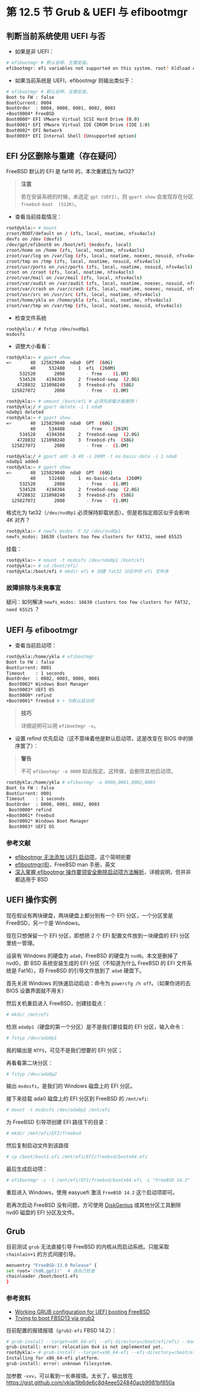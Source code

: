 # 第 12.5 节 Grub & UEFI 与 efibootmgr


## 判断当前系统使用 UEFI 与否

- 如果是非 UEFI：

 ```sh
 # efibootmgr # 默认自带、无需安装。
 efibootmgr: efi variables not supported on this system. root? kldload efirt?
 ```

- 如果当前系统是 UEFI，efibootmgr 则输出类似于：

```sh
# efibootmgr # 默认自带、无需安装。
Boot to FW : false
BootCurrent: 0004
BootOrder  : 0004, 0000, 0001, 0002, 0003
+Boot0004* FreeBSD
Boot0000* EFI VMware Virtual SCSI Hard Drive (0.0)
Boot0001* EFI VMware Virtual IDE CDROM Drive (IDE 1:0)
Boot0002* EFI Network
Boot0003* EFI Internal Shell (Unsupported option)
```


## EFI 分区删除与重建（存在疑问）

FreeBSD 默认的 EFI 是 fat16 的，本次重建后为 fat32?

>**注意**
>
>若在安装系统的时候，未选定 `gpt (UEFI)`，则 `gpart show` 会发现存在分区 `freebsd-boot  (512K)`。

- 查看当前挂载情况：

```sh
root@ykla:~ # mount
zroot/ROOT/default on / (zfs, local, noatime, nfsv4acls)
devfs on /dev (devfs)
/dev/gpt/efiboot0 on /boot/efi (msdosfs, local)
zroot/home on /home (zfs, local, noatime, nfsv4acls)
zroot/var/log on /var/log (zfs, local, noatime, noexec, nosuid, nfsv4acls)
zroot/tmp on /tmp (zfs, local, noatime, nosuid, nfsv4acls)
zroot/usr/ports on /usr/ports (zfs, local, noatime, nosuid, nfsv4acls)
zroot on /zroot (zfs, local, noatime, nfsv4acls)
zroot/var/mail on /var/mail (zfs, local, nfsv4acls)
zroot/var/audit on /var/audit (zfs, local, noatime, noexec, nosuid, nfsv4acls)
zroot/var/crash on /var/crash (zfs, local, noatime, noexec, nosuid, nfsv4acls)
zroot/usr/src on /usr/src (zfs, local, noatime, nfsv4acls)
zroot/home/ykla on /home/ykla (zfs, local, noatime, nfsv4acls)
zroot/var/tmp on /var/tmp (zfs, local, noatime, nosuid, nfsv4acls)
```

- 检查文件系统

```
root@ykla:/ # fstyp /dev/nvd0p1
msdosfs
```

- 调整大小看看：

```sh
root@ykla:~ # gpart show
=>       40  125829040  nda0  GPT  (60G)
         40     532480     1  efi  (260M)
     532520       2008        - free -  (1.0M)
     534528    4194304     2  freebsd-swap  (2.0G)
    4728832  121098240     3  freebsd-zfs  (58G)
  125827072       2008        - free -  (1.0M)

root@ykla:~ # umount /boot/efi # 必须先卸载才能删除！
root@ykla:/ # gpart delete -i 1 nda0 
nda0p1 deleted
root@ykla:~ # gpart show
=>       40  125829040  nda0  GPT  (60G)
         40     534488        - free -  (261M)
     534528    4194304     2  freebsd-swap  (2.0G)
    4728832  121098240     3  freebsd-zfs  (58G)
  125827072       2008        - free -  (1.0M)

root@ykla:/ # gpart add -b 40 -s 260M -t ms-basic-data -i 1 nda0
nda0p1 added
root@ykla:~ # gpart show
=>       40  125829040  nda0  GPT  (60G)
         40     532480     1  ms-basic-data  (260M)
     532520       2008        - free -  (1.0M)
     534528    4194304     2  freebsd-swap  (2.0G)
    4728832  121098240     3  freebsd-zfs  (58G)
  125827072       2008        - free -  (1.0M)

```

格式化为 fat32（`/dev/nvd0p1` 必须保持卸载状态）。但是若指定扇区似乎会影响 4K 对齐？

```sh
root@ykla:~ # newfs_msdos -F 32 /dev/nvd0p1
newfs_msdos: 16630 clusters too few clusters for FAT32, need 65525
```

挂载：

```sh
root@ykla:~ # mount -t msdosfs /dev/nda0p1 /boot/efi
root@ykla:~ # cd /boot/efi/
root@ykla:/boot/efi # mkdir efi # 创建 fat32 分区中的 efi 文件夹
```

### 故障排除与未竟事宜

疑问：如何解决 `newfs_msdos: 16630 clusters too few clusters for FAT32, need 65525` ？


## UEFI 与 efibootmgr

- 查看当前启动项：

```sh
root@ykla:/home/ykla # efibootmgr
Boot to FW : false
BootCurrent: 0001
Timeout    : 1 seconds
BootOrder  : 0002, 0003, 0000, 0001
 Boot0002* Windows Boot Manager
 Boot0003* UEFI OS
 Boot0000* refind
+Boot0001* freebsd # + 为默认启动项
```

>**技巧**
>
>详细说明可以用 `efibootmgr -v`。

- 设置 refind 优先启动（这不意味着他是默认启动项，这是改变在 BIOS 中的排序罢了）：

>**警告**
>
>不可 `efibootmgr -o 0000` 如此指定。这样做，会删除其他启动项。

```sh
root@ykla:/home/ykla # efibootmgr -o 0000,0001,0002,0003
Boot to FW : false
BootCurrent: 0001
Timeout    : 1 seconds
BootOrder  : 0000, 0001, 0002, 0003
 Boot0000* refind
+Boot0001* freebsd
 Boot0002* Windows Boot Manager
 Boot0003* UEFI OS
```


### 参考文献

- [efibootmgr 无法添加 UEFI 启动项](https://bbs.archlinuxcn.org/viewtopic.php?id=12914)，这个简明扼要
- [efibootmgr(8)](https://man.freebsd.org/cgi/man.cgi?efibootmgr(8))，FreeBSD man 手册，英文
- [深入掌握 efibootmgr 操作要领安全删除启动项方法解析](https://my.oschina.net/emacs_8861834/blog/17450288)，详细说明，但并非都适用于 BSD

## UEFI 操作实例

现在假设有两块硬盘，两块硬盘上都分别有一个 EFI 分区，一个分区里是 FreeBSD，另一个是 Windows。

现在只想保留一个 EFI 分区，即想把 2 个 EFI 配置文件放到一块硬盘的 EFI 分区里统一管理。

设装有 Windows 的硬盘为 `ada0`，FreeBSD 的硬盘为 `nvd0`。本文是删掉了 nvd0，即 BSD 系统安装生成的 EFI 分区（不知道为什么 FreeBSD 的 EFI 文件系统是 Fat16）。将 FreeBSD 的引导文件放到了 `ada0` 硬盘下。

首先关闭 Windows 的快速启动启动：命令为 `powercfg /h off`。（如果你进的去 BIOS 设置界面就不用关）

然后关机重启进入 FreeBSD，创建挂载点：

```sh
# mkdir /mnt/efi
```

检测 `ada0p1`（硬盘的第一个分区）是不是我们要挂载的 EFI 分区，输入命令：

```sh
# fstyp /dev/ada0p1
```

我的输出是 `NTFS`，可见不是我们想要的 EFI 分区；

再看看第二块分区：

```sh
# fstyp /dev/ada0p2
```

输出 `msdosfs`，是我们的 Windows 磁盘上的 EFI 分区。

接下来挂载 ada0 磁盘上的 EFI 分区到 FreeBSD 的 `/mnt/efi`:

```sh
# mount -t msdosfs /dev/ada0p2 /mnt/efi
```

为 FreeBSD 引导项创建 EFI 路径下的目录：

```sh
# mkdir /mnt/efi/EFI/freebsd
```

然后复制启动文件到该路径

```sh
# cp /boot/boot1.efi /mnt/efi/EFI/freebsd/bootx64.efi
```

最后生成启动项：

```sh
# efibootmgr -c -l /mnt/efi/EFI/freebsd/bootx64.efi -L "FreeBSD 14.2"
```

重启进入 Windows，使用 easyuefi 激活 `FreeBSD 14.2` 这个启动项即可。

若再次启动 FreeBSD 没有问题，方可使用 [DiskGenius](https://www.diskgenius.cn/) 或其他分区工具删除 nvd0 磁盘的 EFI 分区及文件。


## Grub

目前测试 `grub` 无法直接引导 FreeBSD 的内核从而启动系统。只能采取 `chainlain+1` 的方式间接引导。

```sh
menuentry "FreeBSD-13.0 Release" {
set root='(hd0,gpt1)'  # 请自己检查
chainloader /boot/boot1.efi
}
```

### 参考资料

- [Working GRUB configuration for UEFI booting FreeBSD](https://unix.stackexchange.com/questions/354260/working-grub-configuration-for-uefi-booting-freebsd)
- [Trying to boot FBSD13 via grub2](https://www.reddit.com/r/freebsd/comments/q4qgq9/trying_to_boot_fbsd13_via_grub2/)

目前配置的报错报错（`grub2-efi` FBSD 14.2）：

```sh
# grub-install --target=x86_64-efi --efi-directory=/boot/efi/efi/ --bootloader-id=grub --boot-directory=/boot/ --modules="part_gpt part_msdos bsd zfs"
grub-install: error: relocation 0x4 is not implemented yet.
root@ykla:~ # grub-install --target=x86_64-efi --efi-directory=/boot/efi/efi/ --bootloader-id=grub --boot-directory=/boot/ --modules="part_gpt part_msdos bsd zfs"
Installing for x86_64-efi platform.
grub-install: error: unknown filesystem.
```

加参数 `-vvv`，可以看到一长串报错。太长了，输出放在 <https://gist.github.com/ykla/9b6de6c8d4eee524840acb9981bf850a>
